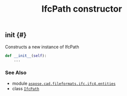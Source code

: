 ﻿---
title: IfcPath constructor
second_title: Aspose.CAD for Python via .NET API References
description: 
type: docs
weight: 10
url: /python-net/aspose.cad.fileformats.ifc.ifc4.entities/ifcpath/__init__/
is_root: false
---

## __init__ {#}

Constructs a new instance of IfcPath



```python
def __init__(self):
    ...
```





### See Also
* module [`aspose.cad.fileformats.ifc.ifc4.entities`](../../)
* class [`IfcPath`](/cad/python-net/aspose.cad.fileformats.ifc.ifc4.entities/ifcpath)
